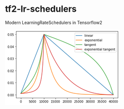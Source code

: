 # tf2-lr-schedulers
 Modern LearningRateSchedulers in Tensorflow2


![LRS_comparison](images/Different_LR_schedulers.png)


